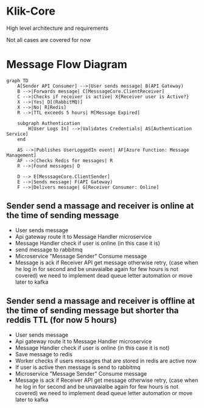 # Klik-Core

High level architecture and requirements

Not all cases are covered for now


# Message Flow Diagram

```mermaid
graph TD
    A[Sender API Consumer] -->|User sends message| B(API Gateway)
    B -->|Forwards message| C[MesssageCore.ClientReceiver]
    C -->|Checks if receiver is active| X{Receiver user is Active?}
    X -->|Yes| D[(RabbitMQ)]
    X -->|No| R[Redis]
    R -->|TTL exceeds 5 hours| M[Message Expired]

    subgraph Authentication
        H[User Logs In] -->|Validates Credentials| AS[Authentication Service]
    end

    AS -->|Publishes UserLoggedIn event| AF[Azure Function: Message Management]
    AF -->|Checks Redis for messages| R
    R -->|Found messages| D

    D --> E[MesssageCore.ClientSender]
    E -->|Sends message| F(API Gateway)
    F -->|Delivers message| G[Receiver Consumer: Online]

```

## Sender send a massage and receiver is online at the time of sending message 


* User sends message
* Api gateway route it to Message Handler microservice
* Message Handler check if user is online (in this case it is)
* send message to rabbitmq
* Microservice "Message Sender" Consume message
* Message is ack if Receiver API get message otherwise retry, (case when he log in for second and be unavaialbe again for few hours is not covered) we need to implement dead queue letter automation or move later to kafka

## Sender send a massage and receiver is offline at the time of sending message but shorter tha reddis TTL (for now 5 hours)

* User sends message
* Api gateway route it to Message Handler microservice
* Message Handler check if user is online (in this case it is not)
* Save message to redis
* Worker checks if users messages that are stored in redis are active now
* If user is active then message is send to rabbitmq
* Microservice "Message Sender" Consume message
* Message is ack if Receiver API get message otherwise retry, (case when he log in for second and be unavaialbe again for few hours is not covered) we need to implement dead queue letter automation or move later to kafka

